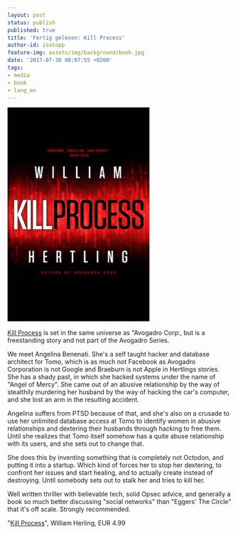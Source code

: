 ```yaml
---
layout: post
status: publish
published: true
title: 'Fertig gelesen: Kill Process'
author-id: isotopp
feature-img: assets/img/background/book.jpg
date: '2017-07-30 08:07:55 +0200'
tags:
- media
- book
- lang_en
---
```

[![](/uploads/2017/07/30806103._UY2700_SS2700_.jpg)](https://www.amazon.de/dp/B01HANZUI6/)

[Kill Process](https://www.amazon.de/dp/B01HANZUI6/) is set in
the same universe as "Avogadro Corp:, but is a freestanding
story and not part of the Avogadro Series.

We meet Angelina Benenati. She's a self taught hacker and
database architect for Tomo, which is as much not Facebook as
Avogadro Corporation is not Google and Braeburn is not Apple in
Hertlings stories. She has a shady past, in which she hacked
systems under the name of "Angel of Mercy". She came out of an
abusive relationship by the way of stealthily murdering her
husband by the way of hacking the car's computer, and she lost
an arm in the resulting accident.

Angelina suffers from PTSD because of that, and she's also on a
crusade to use her unlimited database access at Tomo to identify
women in abusive relationships and dextering their husbands
through hacking to free them. Until she realizes that Tomo
itself somehow has a quite abuse relationship with its users,
and she sets out to change that.

She does this by inventing something that is completely not
Octodon, and putting it into a startup. Which kind of forces her
to stop her dextering, to confront her issues and start healing,
and to actually create instead of destroying. Until somebody
sets out to stalk her and tries to kill her.

Well written thriller with believable tech, solid Opsec advice,
and generally a book so much better discussing "social networks"
than "Eggers' The Circle" that it's off scale. Strongly recommended. 

"[Kill Process](https://www.amazon.de/dp/B01HANZUI6/)", William
Herling, EUR 4.99

